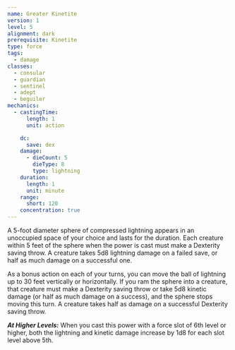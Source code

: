 ```yaml
---
name: Greater Kinetite
version: 1
level: 5
alignment: dark
prerequisite: Kinetite
type: force
tags:
  - damage
classes:
  - consular
  - guardian
  - sentinel
  - adept
  - beguiler
mechanics:
  - castingTime:
      length: 1
      unit: action

    dc:
      save: dex
    damage:
      - dieCount: 5
        dieType: 8
        type: lightning
    duration:
      length: 1
      unit: minute
    range:
      short: 120
    concentration: true
---
```

A 5-foot diameter sphere of compressed lightning appears in an unoccupied space of your choice and lasts for the duration. Each creature within 5 feet of the sphere when the power is cast must make a Dexterity saving throw. A creature takes 5d8 lightning damage on a failed save, or half as much damage on a successful one. 

As a bonus action on each of your turns, you can move the ball of lightning up to 30 feet vertically or horizontally. If you ram the sphere into a creature, that creature must make a Dexterity saving throw or take 5d8 kinetic damage (or half as much damage on a success), and the sphere stops moving this turn. A creature takes half as damage on a successful Dexterity saving throw.

***__At Higher Levels__:*** When you cast this power with a force slot of 6th level or higher, both the lightning and kinetic damage increase by 1d8 for each slot level above 5th.
    